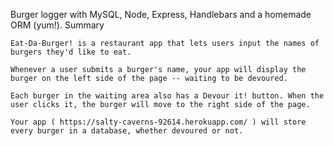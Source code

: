 Burger logger with MySQL, Node, Express, Handlebars and a homemade ORM (yum!).
Summary

    Eat-Da-Burger! is a restaurant app that lets users input the names of burgers they'd like to eat.

	Whenever a user submits a burger's name, your app will display the burger on the left side of the page -- waiting to be devoured.

	Each burger in the waiting area also has a Devour it! button. When the user clicks it, the burger will move to the right side of the page.

	Your app ( https://salty-caverns-92614.herokuapp.com/ ) will store every burger in a database, whether devoured or not.